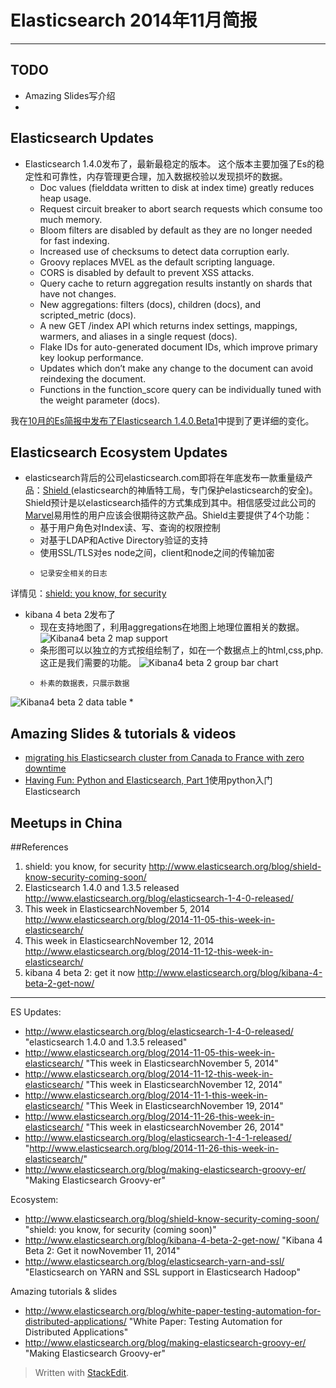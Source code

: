 # Elasticsearch 2014年11月简报

---

## TODO
*	Amazing Slides写介绍
*	

## Elasticsearch Updates
*	Elasticsearch 1.4.0发布了，最新最稳定的版本。
这个版本主要加强了Es的稳定性和可靠性，内存管理更合理，加入数据校验以发现损坏的数据。
	*    Doc values (fielddata written to disk at index time) greatly reduces heap usage.
	*    Request circuit breaker to abort search requests which consume too much memory.
	*    Bloom filters are disabled by default as they are no longer needed for fast indexing.
	*    Increased use of checksums to detect data corruption early.
	*    Groovy replaces MVEL as the default scripting language.
	*    CORS is disabled by default to prevent XSS attacks.
	*    Query cache to return aggregation results instantly on shards that have not changes.
	*    New aggregations: filters (docs), children (docs), and scripted_metric (docs).
	*    A new GET /index API which returns index settings, mappings, warmers, and aliases in a single request (docs).
	*    Flake IDs for auto-generated document IDs, which improve primary key lookup performance.
	*    Updates which don’t make any change to the document can avoid reindexing the document.
	*    Functions in the function_score query can be individually tuned with the weight parameter (docs).

我在[10月的Es简报中发布了Elasticsearch 1.4.0.Beta1](https://github.com/garyelephant/blog/blob/master/elasticsearch_brief.2014.10.md)中提到了更详细的变化。

## Elasticsearch Ecosystem Updates
*	elasticsearch背后的公司elasticsearch.com即将在年底发布一款重量级产品：[Shield ](http://www.elasticsearch.org/overview/shield/)(elasticsearch的神盾特工局，专门保护elasticsearch的安全)。Shield预计是以elasticsearch插件的方式集成到其中。相信感受过此公司的[Marvel](http://www.elasticsearch.org/overview/marvel/)易用性的用户应该会很期待这款产品。Shield主要提供了4个功能：
	*    基于用户角色对Index读、写、查询的权限控制
	*    对基于LDAP和Active Directory验证的支持
	*    使用SSL/TLS对es node之间，client和node之间的传输加密
	*     记录安全相关的日志
详情见：[shield: you know, for security](http://www.elasticsearch.org/blog/shield-know-security-coming-soon/)

*	kibana 4 beta 2发布了
	*    现在支持地图了，利用aggregations在地图上地理位置相关的数据。
![Kibana4 beta 2 map support](https://github.com/garyelephant/blog/blob/master/images/elasticsearch_brief_2014.11_kibana_map_support.png)
	*    条形图可以以独立的方式按组绘制了，如在一个数据点上的html,css,php.这正是我们需要的功能。
![Kibana4 beta 2 group bar chart](https://github.com/garyelephant/blog/blob/master/images/elasticsearch_brief_2014.11_kibana_group_bar_chart.png)
	*     朴素的数据表，只展示数据
![Kibana4 beta 2 data table](https://github.com/garyelephant/blog/blob/master/images/elasticsearch_brief_2014.11_kibana_data_table.png)
	*    

## Amazing Slides & tutorials & videos
*	[migrating his Elasticsearch cluster from Canada to France with zero downtime](https://t37.net/migrate-your-es-cluster-from-one-continent-to-another-without-downtime.html)
*	[Having Fun: Python and Elasticsearch, Part 1](http://bitquabit.com/post/having-fun-python-and-elasticsearch-part-1/)使用python入门Elasticsearch 

## Meetups in China


##References
1. shield: you know, for security http://www.elasticsearch.org/blog/shield-know-security-coming-soon/ 
2. Elasticsearch 1.4.0 and 1.3.5 released http://www.elasticsearch.org/blog/elasticsearch-1-4-0-released/
3. This week in ElasticsearchNovember 5, 2014 http://www.elasticsearch.org/blog/2014-11-05-this-week-in-elasticsearch/
4. This week in ElasticsearchNovember 12, 2014 http://www.elasticsearch.org/blog/2014-11-12-this-week-in-elasticsearch/
5. kibana 4 beta 2: get it now http://www.elasticsearch.org/blog/kibana-4-beta-2-get-now/


---

ES Updates:
*	http://www.elasticsearch.org/blog/elasticsearch-1-4-0-released/ "elasticsearch 1.4.0 and 1.3.5 released"
*	http://www.elasticsearch.org/blog/2014-11-05-this-week-in-elasticsearch/ "This week in ElasticsearchNovember 5, 2014"
*	http://www.elasticsearch.org/blog/2014-11-12-this-week-in-elasticsearch/ "This week in ElasticsearchNovember 12, 2014"
*	http://www.elasticsearch.org/blog/2014-11-1-this-week-in-elasticsearch/ "This Week in ElasticsearchNovember 19, 2014"
*	http://www.elasticsearch.org/blog/2014-11-26-this-week-in-elasticsearch/ "This week in elasticsearchNovember 26, 2014"
*	http://www.elasticsearch.org/blog/elasticsearch-1-4-1-released/ "http://www.elasticsearch.org/blog/2014-11-26-this-week-in-elasticsearch/"
*	http://www.elasticsearch.org/blog/making-elasticsearch-groovy-er/ "Making Elasticsearch Groovy-er"

Ecosystem:
*	http://www.elasticsearch.org/blog/shield-know-security-coming-soon/ "shield: you know, for security (coming soon)"
*	 http://www.elasticsearch.org/blog/kibana-4-beta-2-get-now/ "Kibana 4 Beta 2: Get it nowNovember 11, 2014"
*	http://www.elasticsearch.org/blog/elasticsearch-yarn-and-ssl/ "Elasticsearch on YARN and SSL support in Elasticsearch Hadoop"

Amazing tutorials & slides
*	http://www.elasticsearch.org/blog/white-paper-testing-automation-for-distributed-applications/ "White Paper: Testing Automation for Distributed Applications"
*	http://www.elasticsearch.org/blog/making-elasticsearch-groovy-er/ "Making Elasticsearch Groovy-er"


> Written with [StackEdit](https://stackedit.io/).